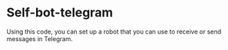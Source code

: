 # Self-bot-telegram
Using this code, you can set up a robot that you can use to receive or send messages in Telegram.
